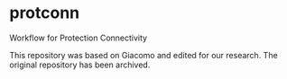 # protconn
Workflow for Protection Connectivity

This repository was based on Giacomo and edited for our research.
The original repository has been archived.
